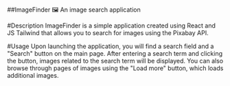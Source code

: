 ##ImageFinder
🖼️ An image search application

#Description
ImageFinder is a simple application created using React and JS Tailwind that allows you to search for images using the Pixabay API.

#Usage
Upon launching the application, you will find a search field and a "Search" button on the main page. After entering a search term and clicking the button, images related to the search term will be displayed. You can also browse through pages of images using the "Load more" button, which loads additional images.
